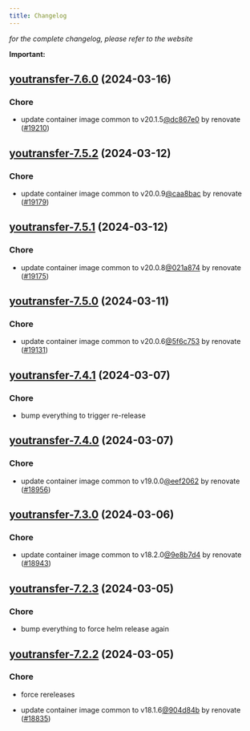```yaml
---
title: Changelog
---
```



*for the complete changelog, please refer to the website*

**Important:**


## [youtransfer-7.6.0](https://github.com/truecharts/charts/compare/youtransfer-7.5.2...youtransfer-7.6.0) (2024-03-16)

### Chore



- update container image common to v20.1.5[@dc867e0](https://github.com/dc867e0) by renovate ([#19210](https://github.com/truecharts/charts/issues/19210))


## [youtransfer-7.5.2](https://github.com/truecharts/charts/compare/youtransfer-7.5.1...youtransfer-7.5.2) (2024-03-12)

### Chore



- update container image common to v20.0.9[@caa8bac](https://github.com/caa8bac) by renovate ([#19179](https://github.com/truecharts/charts/issues/19179))


## [youtransfer-7.5.1](https://github.com/truecharts/charts/compare/youtransfer-7.5.0...youtransfer-7.5.1) (2024-03-12)

### Chore



- update container image common to v20.0.8[@021a874](https://github.com/021a874) by renovate ([#19175](https://github.com/truecharts/charts/issues/19175))


## [youtransfer-7.5.0](https://github.com/truecharts/charts/compare/youtransfer-7.4.1...youtransfer-7.5.0) (2024-03-11)

### Chore



- update container image common to v20.0.6[@5f6c753](https://github.com/5f6c753) by renovate ([#19131](https://github.com/truecharts/charts/issues/19131))


## [youtransfer-7.4.1](https://github.com/truecharts/charts/compare/youtransfer-7.4.0...youtransfer-7.4.1) (2024-03-07)

### Chore



- bump everything to trigger re-release


## [youtransfer-7.4.0](https://github.com/truecharts/charts/compare/youtransfer-7.3.0...youtransfer-7.4.0) (2024-03-07)

### Chore



- update container image common to v19.0.0[@eef2062](https://github.com/eef2062) by renovate ([#18956](https://github.com/truecharts/charts/issues/18956))


## [youtransfer-7.3.0](https://github.com/truecharts/charts/compare/youtransfer-7.2.3...youtransfer-7.3.0) (2024-03-06)

### Chore



- update container image common to v18.2.0[@9e8b7d4](https://github.com/9e8b7d4) by renovate ([#18943](https://github.com/truecharts/charts/issues/18943))


## [youtransfer-7.2.3](https://github.com/truecharts/charts/compare/youtransfer-7.2.2...youtransfer-7.2.3) (2024-03-05)

### Chore



- bump everything to force helm release again


## [youtransfer-7.2.2](https://github.com/truecharts/charts/compare/youtransfer-7.2.0...youtransfer-7.2.2) (2024-03-05)

### Chore



- force rereleases

- update container image common to v18.1.6[@904d84b](https://github.com/904d84b) by renovate ([#18835](https://github.com/truecharts/charts/issues/18835))









